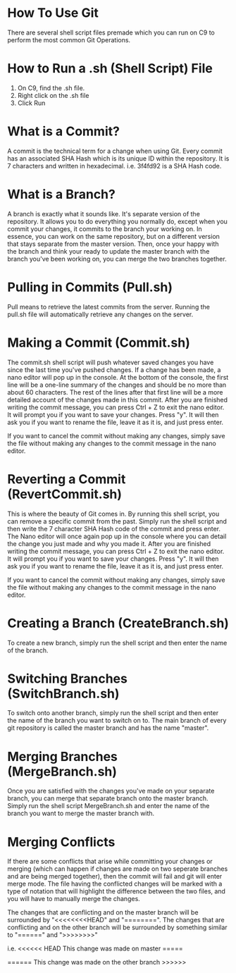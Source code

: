 # How To Use Git

There are several shell script files premade which you can run on C9 to perform the most common Git Operations.

# How to Run a .sh (Shell Script) File

1. On C9, find the .sh file.
2. Right click on the .sh file
3. Click Run

# What is a Commit?

A commit is the technical term for a change when using Git. Every commit has an associated SHA Hash which is its unique ID within the repository. It is 7 characters and written in hexadecimal. i.e. 3f4fd92 is a SHA Hash code.

# What is a Branch?

A branch is exactly what it sounds like. It's separate version of the repository. It allows you to do everything you normally do, except when you commit your changes, it commits to the branch your working on. In essence, you can work on the same repository, but on a different version that stays separate from the master version. Then, once your happy with the branch and think your ready to update the master branch with the branch you've been working on, you can merge the two branches together.

# Pulling in Commits (Pull.sh)

Pull means to retrieve the latest commits from the server. Running the pull.sh file will automatically retrieve any changes on the server.

# Making a Commit (Commit.sh)

The commit.sh shell script will push whatever saved changes you have since the last time you've pushed changes. If a change has been made, a nano editor will pop up in the console. At the bottom of the console, the first line will be a one-line summary of the changes and should be no more than about 60 characters. The rest of the lines after that first line will be a more detailed account of the changes made in this commit. After you are finished writing the commit message, you can press Ctrl + Z to exit the nano editor. It will prompt you if you want to save your changes. Press "y". It will then ask you if you want to rename the file, leave it as it is, and just press enter. 

If you want to cancel the commit without making any changes, simply save the file without making any changes to the commit message in the nano editor.

# Reverting a Commit (RevertCommit.sh)

This is where the beauty of Git comes in. By running this shell script, you can remove a specific commit from the past. Simply run the shell script and then write the 7 character SHA Hash code of the commit and press enter. The Nano editor will once again pop up in the console where you can detail the change you just made and why you made it. After you are finished writing the commit message, you can press Ctrl + Z to exit the nano editor. It will prompt you if you want to save your changes. Press "y". It will then ask you if you want to rename the file, leave it as it is, and just press enter.

If you want to cancel the commit without making any changes, simply save the file without making any changes to the commit message in the nano editor.

# Creating a Branch (CreateBranch.sh)

To create a new branch, simply run the shell script and then enter the name of the branch.

# Switching Branches (SwitchBranch.sh)

To switch onto another branch, simply run the shell script and then enter the name of the branch you want to switch on to. The main branch of every git repository is called the master branch and has the name "master".

# Merging Branches (MergeBranch.sh)

Once you are satisfied with the changes you've made on your separate branch, you can merge that separate branch onto the master branch. Simply run the shell script MergeBranch.sh and enter the name of the branch you want to merge the master branch with.

# Merging Conflicts

If there are some conflicts that arise while committing your changes or merging (which can happen if changes are made on two seperate branches and are being merged together), then the commit will fail and git will enter merge mode. The file having the conflicted changes will be marked with a type of notation that will highlight the difference between the two files, and you will have to manually merge the changes.

The changes that are conflicting and on the master branch will be surrounded by "<<<<<<<<HEAD" and "========". The changes that are conflicting and on the other branch will be surrounded by something similar to "======" and ">>>>>>>>"

i.e.
\<<<<<< HEAD
This change was made on master
\=====

\======
This change was made on the other branch
\>\>\>\>\>\>
